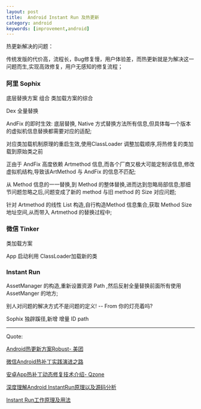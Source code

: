 ```yaml
---
layout: post
title:  Android Instant Run 及热更新
category: android
keywords: [improvement,android]
---
```


热更新解决的问题：

传统发版的代价高，流程长，Bug修复慢，用户体验差，而热更新就是为解决这一问题而生,实现高效修复，用户无感知的修复流程；

### 阿里 Sophix 

底层替换方案 组合 类加载方案的综合

Dex 全量替换


AndFix 的即时生效: 底层替换, Native 方式替换方法所有信息,但具体每一个版本的虚拟机信息替换都需要对应的适配;

对应类加载机制原理的重启生效,使用ClassLoader 调整加载顺序,将热修复的类加载到原始类之前


正由于 AndFix 高度依赖 Artmethod 信息,而各个厂商又极大可能定制该信息,修改虚拟机结构,导致该ArtMethod 与 AndFix 的信息不匹配;

从 Method 信息的一一替换,到 Method 的整体替换,进而达到忽略局部信息;那细节问题忽略之后,问题变成了新的 method 与旧 method 的 Size 对应问题;

针对 Artmethod 的线性 List 构造,自行构造Method 信息集合,获取 Method Size 地址空间,从而带入 Artmethod 的替换过程中;

### 微信 Tinker  

类加载方案

App 启动利用 ClassLoader加载新的类




### Instant Run 

AssetManager 的构造,重新设置资源 Path ,然后反射全量替换前面所有使用 AssetManger 的地方;

别人对问题的解决方式不是问题的定义! -- From 你的灯亮着吗?

Sophix 独辟蹊径,新增 增量 ID path 



---

Quote:

[Android热更新方案Robust- 美团](http://tech.meituan.com/android_robust.html)

[微信Android热补丁实践演进之路](http://mp.weixin.qq.com/s?__biz=MzAwNDY1ODY2OQ==&mid=2649286306&idx=1&sn=d6b2865e033a99de60b2d4314c6e0a25&scene=0#wechat_redirect)

[安卓App热补丁动态修复技术介绍- Qzone](http://mp.weixin.qq.com/s?__biz=MzI1MTA1MzM2Nw==&mid=400118620&idx=1&sn=b4fdd5055731290eef12ad0d17f39d4a&scene=25#wechat_redirect)

[深度理解Android InstantRun原理以及源码分析](https://github.com/nuptboyzhb/AndroidInstantRun)

[Instant Run工作原理及用法](http://www.jianshu.com/p/2e23ba9ff14b)
